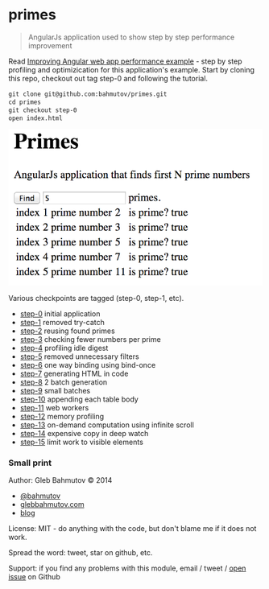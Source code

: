 # primes

> AngularJs application used to show step by step performance improvement

Read [Improving Angular web app performance example][1] - step by step profiling
and optimizication for this application's example. 
Start by cloning this repo, checkout out tag step-0 and following the tutorial.

    git clone git@github.com:bahmutov/primes.git
    cd primes
    git checkout step-0
    open index.html

![primes](images/primes.png)

Various checkpoints are tagged (step-0, step-1, etc).

* [step-0](https://github.com/bahmutov/primes/releases/tag/step-0) initial application
* [step-1](https://github.com/bahmutov/primes/releases/tag/step-1) removed try-catch
* [step-2](https://github.com/bahmutov/primes/releases/tag/step-2) reusing found primes
* [step-3](https://github.com/bahmutov/primes/releases/tag/step-3) checking fewer numbers per prime
* [step-4](https://github.com/bahmutov/primes/releases/tag/step-4) profiling idle digest
* [step-5](https://github.com/bahmutov/primes/releases/tag/step-5) removed unnecessary filters
* [step-6](https://github.com/bahmutov/primes/releases/tag/step-6) one way binding using bind-once
* [step-7](https://github.com/bahmutov/primes/releases/tag/step-7) generating HTML in code
* [step-8](https://github.com/bahmutov/primes/releases/tag/step-8) 2 batch generation
* [step-9](https://github.com/bahmutov/primes/releases/tag/step-9) small batches
* [step-10](https://github.com/bahmutov/primes/releases/tag/step-10) appending each table body
* [step-11](https://github.com/bahmutov/primes/releases/tag/step-11) web workers
* [step-12](https://github.com/bahmutov/primes/releases/tag/step-12) memory profiling
* [step-13](https://github.com/bahmutov/primes/releases/tag/step-13) on-demand computation using infinite scroll
* [step-14](https://github.com/bahmutov/primes/releases/tag/step-14) expensive copy in deep watch
* [step-15](https://github.com/bahmutov/primes/releases/tag/step-15) limit work to visible elements

### Small print

Author: Gleb Bahmutov &copy; 2014

* [@bahmutov](https://twitter.com/bahmutov)
* [glebbahmutov.com](http://glebbahmutov.com)
* [blog](http://bahmutov.calepin.co/)

License: MIT - do anything with the code, but don't blame me if it does not work.

Spread the word: tweet, star on github, etc.

Support: if you find any problems with this module, email / tweet /
[open issue](https://github.com/bahmutov/primes/issues?state=open) on Github

[1]: http://bahmutov.calepin.co/improving-angular-web-app-performance-example.html
